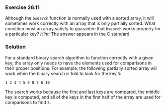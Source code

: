 ### Exercise 26.11

Although the `bsearch` function is normally used with a sorted array, it will
sometimes work correctly with an array that is only partially sorted. What
condition must an array satisfy to guarantee that `bsearch` works properly for a
particular key? *Hint:* The answer appears in the C standard.

### Solution

For a standard binary search algorithm to function correctly with a given key,
the array only needs to have the elements used for comparisons in their proper
positions. For example, the following partially sorted array will work when the
binary search is told to look for the key `3`:

```
1 2 3 4 5 9 8 7 6 10
```

The search works because the first and last keys are compared, the middle key is
computed, and all of the keys in the first half of the array are used for
comparisons to find `3`.
